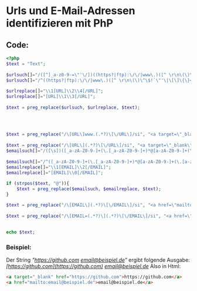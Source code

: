 # Urls und E-Mail-Adressen identifizieren mit PhP
## Code:
```php
<?php
$text = "Text";
 
$urlsuch[]="/([^]_a-z0-9-=\"'\/])((https?|ftp):\/\/|www\.)([^ \r\n\(\)\^\$!`\"'\|\[\]\{\}<>]*)/si";
$urlsuch[]="/^((https?|ftp):\/\/|www\.)([^ \r\n\(\)\^\$!`\"'\|\[\]\{\}<>]*)/si";
 
$urlreplace[]="\\1[URL]\\2\\4[/URL]";
$urlreplace[]="[URL]\\1\\3[/URL]";
 
$text = preg_replace($urlsuch, $urlreplace, $text);
 
 

 
$text = preg_replace("/\[URL\]www.(.*?)\[\/URL\]/si", "<a target=\"_blank\" href=\"http://www.\\1\">www.\\1</a>", $text);
 
$text = preg_replace("/\[URL\](.*?)\[\/URL\]/si", "<a target=\"_blank\" href=\"\\1\">\\1</a>", $text);
$emailsuch[]="/([\s])([_a-zA-Z0-9-]+(\.[_a-zA-Z0-9-]+)*@[a-zA-Z0-9-]+(\.[a-zA-Z0-9-]+)*(\.[a-zA-Z]{2,}))/si";
 
$emailsuch[]="/^([_a-zA-Z0-9-]+(\.[_a-zA-Z0-9-]+)*@[a-zA-Z0-9-]+(\.[a-zA-Z0-9-]+)*(\.[a-zA-Z]{2,}))/si";
$emailreplace[]="\\1[EMAIL]\\2[/EMAIL]";
$emailreplace[]="[EMAIL]\\0[/EMAIL]";
 
if (strpos($text, "@")){
    $text = preg_replace($emailsuch, $emailreplace, $text);
}

$text = preg_replace("/\[EMAIL\](.*?)\[\/EMAIL\]/si", "<a href=\"mailto:\\1\">\\1</a>", $text);
 
$text = preg_replace("/\[EMAIL=(.*?)\](.*?)\[\/EMAIL\]/si", "<a href=\"mailto:\\1\">\\2</a>", $text); 
 
 
echo $text;
```
 ### Beispiel:
 Der String _"https://github.com email@beispiel.de"_ ergibt folgende Ausgabe:
 _[https://github.com](https://github.com) [email@beispiel.de](mailto:email@beispiel.de)_
 Also in Html:
 ```html
<a target="_blank" href="https://github.com">https://github.com</a>
<a href="mailto:email@beispiel.de">email@beispiel.de</a>
```
